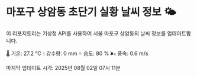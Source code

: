 
# 마포구 상암동 초단기 실황 날씨 정보 🌤️

이 리포지토리는 기상청 API를 사용하여 서울 마포구 상암동의 날씨 정보를 업데이트합니다. 

🌡️ 기온: 27.2 ℃
💧 강수량: 0 mm
💦 습도: 80 %
🌬️ 풍속: 0.6 m/s

마지막 업데이트 시각: 2025년 08월 02일 07시 11분    
